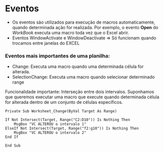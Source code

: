 # Eventos

- Os eventos são utilizados para execução de macros automaticamente, quando determinada ação for realizada. Por exemplo, o evento **Open** do *WorkBook* executa uma macro toda vez que o Excel abrir.
- Eventos WindowActivate e WindowDeactivate ⇒ Só funcionam quando trocamos entre  janelas do EXCEL

### Eventos mais importantes de uma planilha:

- Change: Executa uma macro quando uma determinada célula for alterada.
- SelectionChange: Executa uma macro quando selecionar determinado range

Funcionalidade importante: Interseção entre dois intervalos. Suponhamos que queremos executar uma macro que execute quando determinada célula for alterada dentro de um conjunto de células específicos. 

```visual-basic
Private Sub Worksheet_Change(ByVal Target As Range)

If Not Intersect(Target, Range("C2:D10")) Is Nothing Then
    MsgBox "VC ALTEROU o intervalo 1"
ElseIf Not Intersect(Target, Range("f2:g10")) Is Nothing Then
    MsgBox "VC ALTEROU o intervalo 2"
End If

End Sub
```